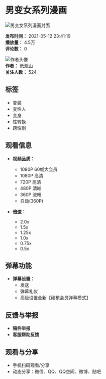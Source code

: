 # 男变女系列漫画

![男变女系列漫画封面](//i1.hdslb.com/bfs/archive/dd0cf7611c34a329b56a69263150bb5da0c4814e.jpg@518w_290h_1c_!web-video-share-cover.webp)

**发布时间：** 2021-05-12 23:41:19  
**播放量：** 4.5万  
**评论数：** 0  

![作者头像](//i1.hdslb.com/bfs/face/da47d2956fea8807cebc07d4c4b060d0e7dcab2a.jpg@96w.webp)  
**作者：** [低观山](//space.bilibili.com/487074052)  
**关注人数：** 524  

## 标签

- 变装
- 变性人
- 变身
- 性转换
- 跨性别

## 观看信息

- **视频品质：**
  - 1080P 60帧大会员
  - 1080P 高清
  - 720P 高清
  - 480P 清晰
  - 360P 流畅
  - 自动(360P)

- **倍速：**
  - 2.0x
  - 1.5x
  - 1.25x
  - 1.0x
  - 0.75x
  - 0.5x

## 弹幕功能

- **弹幕设置：**
  - 发送
  - 弹幕礼仪
  - 高级设置全新【硬核会员弹幕模式】

## 反馈与举报

- **稿件举报**
- **客服帮助反馈**

## 观看与分享

- 手机扫码观看/分享  
- 动态分享：微信、QQ、QQ空间、微博、贴吧  
